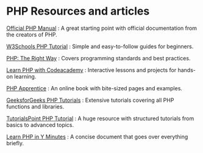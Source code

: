 # PHP Resources and articles
[Official PHP Manual](www.php.net) 
: A great starting point with official documentation from the creators of PHP.


[W3Schools PHP Tutorial](www.w3schools.com) 
: Simple and easy-to-follow guides for beginners.


[PHP: The Right Way](phptherightway.com) 
: Covers programming standards and best practices.


[Learn PHP with Codeacademy](www.codecademy.com) 
: Interactive lessons and projects for hands-on learning.


[PHP Apprentice](phpapprentice.com) 
: An online book with bite-sized pages and examples.


[GeeksforGeeks PHP Tutorials](www.geeksforgeeks.org) 
: Extensive tutorials covering all PHP functions and libraries.


[TutorialsPoint PHP Tutorial](www.tutorialspoint.com) 
: A huge resource with structured tutorials from basics to advanced topics.


[Learn PHP in Y Minutes](learnxinyminutes.com) 
: A concise document that goes over everything briefly.